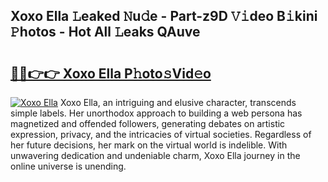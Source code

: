 ## Xoxo Ella 𝙻eaked 𝙽u𝚍e - Part-z9D 𝚅𝚒deo B𝚒kini 𝙿hotos - Hot All 𝙻eaks QAuve

# <h2><a href="http://ld3ep4.urlbe.top/?page=Xoxo+Ella">🔗🔗👉👉 Xoxo Ella P𝚑oto𝚜Vid𝚎o</a></h2>

[![Xoxo Ella](https://i.imgur.com/eBuTRDB.gif)](http://ld3ep4.urlbe.top/?page=Xoxo+Ella)
Xoxo Ella, an intriguing and elusive character, transcends simple labels. Her unorthodox approach to building a web persona has magnetized and offended followers, generating debates on artistic expression, privacy, and the intricacies of virtual societies. Regardless of her future decisions, her mark on the virtual world is indelible. With unwavering dedication and undeniable charm, Xoxo Ella journey in the online universe is unending.

